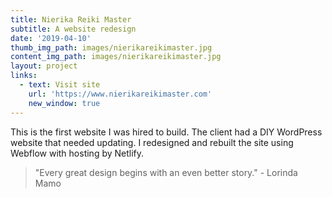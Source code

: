 ```yaml
---
title: Nierika Reiki Master
subtitle: A website redesign
date: '2019-04-10'
thumb_img_path: images/nierikareikimaster.jpg
content_img_path: images/nierikareikimaster.jpg
layout: project
links:
  - text: Visit site
    url: 'https://www.nierikareikimaster.com'
    new_window: true
---
```


This is the first website I was hired to build. The client had a DIY WordPress website that needed updating. I redesigned and rebuilt the site using Webflow with hosting by Netlify.

>"Every great design begins with an even better story." - Lorinda Mamo
